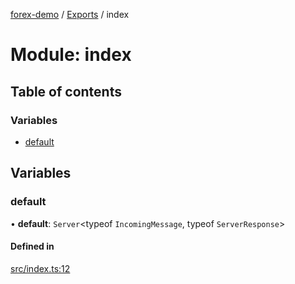 [forex-demo](../README.md) / [Exports](../modules.md) / index

# Module: index

## Table of contents

### Variables

- [default](index.md#default)

## Variables

### default

• **default**: `Server`<typeof `IncomingMessage`, typeof `ServerResponse`\>

#### Defined in

[src/index.ts:12](https://github.com/suphero/forex-demo/blob/2ac0f42/src/index.ts#L12)
